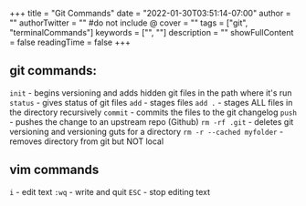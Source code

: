 +++
title = "Git Commands"
date = "2022-01-30T03:51:14-07:00"
author = ""
authorTwitter = "" #do not include @
cover = ""
tags = ["git", "terminalCommands"]
keywords = ["", ""]
description = ""
showFullContent = false
readingTime = false
+++

## git commands:

`init` - begins versioning and adds hidden git files in the path where it's run
`status` - gives status of git files
`add` - stages files
`add .` - stages ALL files in the directory recursively
`commit` - commits the files to the git changelog
`push` - pushes the change to an upstream repo (Github)
`rm -rf .git` - deletes git versioning and versioning guts for a directory
`rm -r --cached myfolder` - removes directory from git but NOT local

## vim commands

`i` - edit text
`:wq` - write and quit
`ESC` - stop editing text